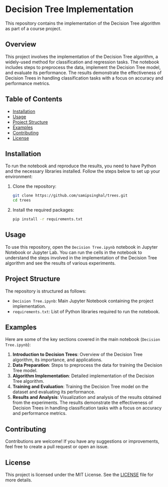 # Decision Tree Implementation

This repository contains the implementation of the Decision Tree algorithm as part of a course project.

## Overview

This project involves the implementation of the Decision Tree algorithm, a widely-used method for classification and regression tasks. The notebook includes steps to preprocess the data, implement the Decision Tree model, and evaluate its performance. The results demonstrate the effectiveness of Decision Trees in handling classification tasks with a focus on accuracy and performance metrics.

## Table of Contents

- [Installation](#installation)
- [Usage](#usage)
- [Project Structure](#project-structure)
- [Examples](#examples)
- [Contributing](#contributing)
- [License](#license)

## Installation

To run the notebook and reproduce the results, you need to have Python and the necessary libraries installed. Follow the steps below to set up your environment:

1. Clone the repository:
    ```sh
    git clone https://github.com/samipsinghal/trees.git
    cd trees
    ```

2. Install the required packages:
    ```sh
    pip install -r requirements.txt
    ```

## Usage

To use this repository, open the `Decision Tree.ipynb` notebook in Jupyter Notebook or Jupyter Lab. You can run the cells in the notebook to understand the steps involved in the implementation of the Decision Tree algorithm and see the results of various experiments.

## Project Structure

The repository is structured as follows:

- `Decision Tree.ipynb`: Main Jupyter Notebook containing the project implementation.
- `requirements.txt`: List of Python libraries required to run the notebook.

## Examples

Here are some of the key sections covered in the main notebook (`Decision Tree.ipynb`):

1. **Introduction to Decision Trees**: Overview of the Decision Tree algorithm, its importance, and applications.
2. **Data Preparation**: Steps to preprocess the data for training the Decision Tree model.
3. **Algorithm Implementation**: Detailed implementation of the Decision Tree algorithm.
4. **Training and Evaluation**: Training the Decision Tree model on the dataset and evaluating its performance.
5. **Results and Analysis**: Visualization and analysis of the results obtained from the experiments. The results demonstrate the effectiveness of Decision Trees in handling classification tasks with a focus on accuracy and performance metrics.

## Contributing

Contributions are welcome! If you have any suggestions or improvements, feel free to create a pull request or open an issue.

## License

This project is licensed under the MIT License. See the [LICENSE](LICENSE) file for more details.
